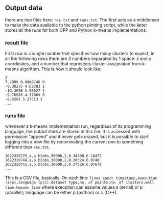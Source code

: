 ## Output data
there are two files here: `res.txt` and `runs.txt`. The first acts as a middlemen to make the data available to the python 
plotting script, while the latter stores all the runs for both CPP and Python k-means implementations. 

### result file
First row is a single number that specifies how many clusters to expect; in all the following rows there are 3 numbers 
separated by 1 space: x and y coordinates, and a number that represents cluster assignation from k-means algorithm. 
This is how it should look like:
```
2
7.7099 0.0968748 0
-9.30275 4.62383 1
-10.3098 5.98627 1
-9.76686 4.31869 0
-8.6281 5.27513 1
...
```

### runs file
whenever a k-means implementation run, regardless of its programming language, the output stats are stored in this file. 
It is accessed with permission "append" and it never gets erased, but it is possible to start logging into a new file 
by renominating the current one to something different than `res.txt`. 
```
1622320725,s,p,blobs,50000,2,0.34308,0.10472
1622320744,s,p,blobs,30000,2,0.28324,0.0748
1622320751,s,p,blobs,30000,2,0.27526,0.07679
...
```
This is a CSV file, basically. On each line:
`linux epoch timestamp,execution (s/p),language (p/c),dataset type,no. of points,no. of clusters,wall time,kmeans time`
where execution can assume values s (serial) or p (parallel); language can be either p (python) or c (C++).